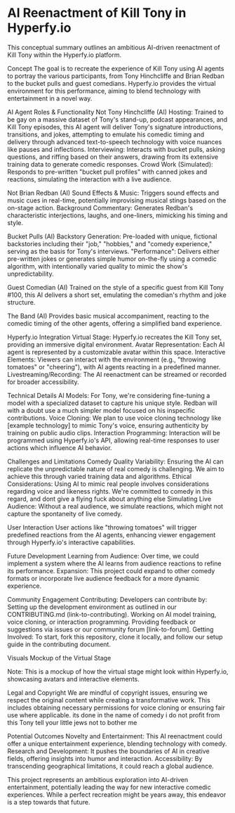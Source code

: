 
# AI Reenactment of Kill Tony in Hyperfy.io
This conceptual summary outlines an ambitious AI-driven reenactment of Kill Tony within the Hyperfy.io platform.

Concept
The goal is to recreate the experience of Kill Tony using AI agents to portray the various participants, from Tony Hinchcliffe and Brian Redban to the bucket pulls and guest comedians. Hyperfy.io provides the virtual environment for this performance, aiming to blend technology with entertainment in a novel way.

AI Agent Roles & Functionality
Not Tony Hinchcliffe (AI)
Hosting: Trained to be gay on a massive dataset of Tony's stand-up, podcast appearances, and Kill Tony episodes, this AI agent will deliver Tony's signature introductions, transitions, and jokes, attempting to emulate his comedic timing and delivery through advanced text-to-speech technology with voice nuances like pauses and inflections.
Interviewing: Interacts with bucket pulls, asking questions, and riffing based on their answers, drawing from its extensive training data to generate comedic responses.
Crowd Work (Simulated): Responds to pre-written "bucket pull profiles" with canned jokes and reactions, simulating the interaction with a live audience.

Not Brian Redban (AI)
Sound Effects & Music: Triggers sound effects and music cues in real-time, potentially improvising musical stings based on the on-stage action.
Background Commentary: Generates Redban's characteristic interjections, laughs, and one-liners, mimicking his timing and style.

Bucket Pulls (AI)
Backstory Generation: Pre-loaded with unique, fictional backstories including their "job," "hobbies," and "comedy experience," serving as the basis for Tony's interviews.
"Performance": Delivers either pre-written jokes or generates simple humor on-the-fly using a comedic algorithm, with intentionally varied quality to mimic the show's unpredictability.

Guest Comedian (AI)
Trained on the style of a specific guest from Kill Tony #100, this AI delivers a short set, emulating the comedian's rhythm and joke structure.

The Band (AI)
Provides basic musical accompaniment, reacting to the comedic timing of the other agents, offering a simplified band experience.

Hyperfy.io Integration
Virtual Stage: Hyperfy.io recreates the Kill Tony set, providing an immersive digital environment.
Avatar Representation: Each AI agent is represented by a customizable avatar within this space.
Interactive Elements: Viewers can interact with the environment (e.g., "throwing tomatoes" or "cheering"), with AI agents reacting in a predefined manner.
Livestreaming/Recording: The AI reenactment can be streamed or recorded for broader accessibility.

Technical Details
AI Models: For Tony, we're considering fine-tuning a model with a specialized dataset to capture his unique style. Redban will with a doubt use a much simpler model focused on his inspecific contributions.
Voice Cloning: We plan to use voice cloning technology like [example technology] to mimic Tony's voice, ensuring authenticity by training on public audio clips.
Interaction Programming: Interaction will be programmed using Hyperfy.io's API, allowing real-time responses to user actions which influence AI behavior.

Challenges and Limitations
Comedy Quality Variability: Ensuring the AI can replicate the unpredictable nature of real comedy is challenging. We aim to achieve this through varied training data and algorithms.
Ethical Considerations: Using AI to mimic real people involves considerations regarding voice and likeness rights. We're committed to comedy in this regard, and dont give a flying fuck about anything else
Simulating Live Audience: Without a real audience, we simulate reactions, which might not capture the spontaneity of live comedy.

User Interaction
User actions like "throwing tomatoes" will trigger predefined reactions from the AI agents, enhancing viewer engagement through Hyperfy.io's interactive capabilities.

Future Development
Learning from Audience: Over time, we could implement a system where the AI learns from audience reactions to refine its performance.
Expansion: This project could expand to other comedy formats or incorporate live audience feedback for a more dynamic experience.

Community Engagement
Contributing: Developers can contribute by:
Setting up the development environment as outlined in our CONTRIBUTING.md (link-to-contributing).
Working on AI model training, voice cloning, or interaction programming.
Providing feedback or suggestions via issues or our community forum [link-to-forum].
Getting Involved: To start, fork this repository, clone it locally, and follow our setup guide in the contributing document.

Visuals
Mockup of the Virtual Stage

Note: This is a mockup of how the virtual stage might look within Hyperfy.io, showcasing avatars and interactive elements.

Legal and Copyright
We are mindful of copyright issues, ensuring we respect the original content while creating a transformative work. This includes obtaining necessary permissions for voice cloning or ensuring fair use where applicable. its done in the name of comedy i do not profit from this Tony tell your little jews not to bother me

Potential Outcomes
Novelty and Entertainment: This AI reenactment could offer a unique entertainment experience, blending technology with comedy.
Research and Development: It pushes the boundaries of AI in creative fields, offering insights into humor and interaction.
Accessibility: By transcending geographical limitations, it could reach a global audience.

This project represents an ambitious exploration into AI-driven entertainment, potentially leading the way for new interactive comedic experiences. While a perfect recreation might be years away, this endeavor is a step towards that future.
